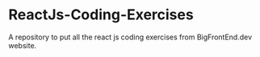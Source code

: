 # ReactJs-Coding-Exercises
A repository to put all the react js coding exercises from BigFrontEnd.dev website.

